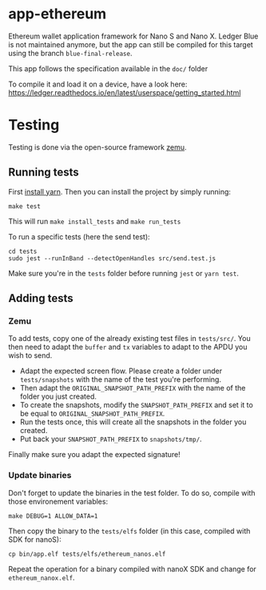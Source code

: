 # app-ethereum
Ethereum wallet application framework for Nano S and Nano X.
Ledger Blue is not maintained anymore, but the app can still be compiled for this target using the branch `blue-final-release`.

This app follows the specification available in the `doc/` folder

To compile it and load it on a device, have a look here: https://ledger.readthedocs.io/en/latest/userspace/getting_started.html

# Testing

Testing is done via the open-source framework [zemu](https://github.com/Zondax/zemu).

## Running tests

First [install yarn](https://classic.yarnpkg.com/en/docs/install/#debian-stable).
Then you can install the project by simply running:
```
make test
```
This will run `make install_tests` and `make run_tests`

To run a specific tests (here the send test):
```
cd tests
sudo jest --runInBand --detectOpenHandles src/send.test.js
```

Make sure you're in the `tests` folder before running `jest` or `yarn test`.


## Adding tests

### Zemu

To add tests, copy one of the already existing test files in `tests/src/`.
You then need to adapt the `buffer` and `tx` variables to adapt to the APDU you wish to send.

- Adapt the expected screen flow. Please create a folder under `tests/snapshots` with the name of the test you're performing.
- Then adapt the `ORIGINAL_SNAPSHOT_PATH_PREFIX` with the name of the folder you just created.
- To create the snapshots, modify the `SNAPSHOT_PATH_PREFIX` and set it to be equal to `ORIGINAL_SNAPSHOT_PATH_PREFIX`.
- Run the tests once, this will create all the snapshots in the folder you created.
- Put back your `SNAPSHOT_PATH_PREFIX` to `snapshots/tmp/`.

Finally make sure you adapt the expected signature!

### Update binaries

Don't forget to update the binaries in the test folder. To do so, compile with those environement variables:
```
make DEBUG=1 ALLOW_DATA=1
```

Then copy the binary to the `tests/elfs` folder (in this case, compiled with SDK for nanoS):
```
cp bin/app.elf tests/elfs/ethereum_nanos.elf
```

Repeat the operation for a binary compiled with nanoX SDK and change for `ethereum_nanox.elf`.

